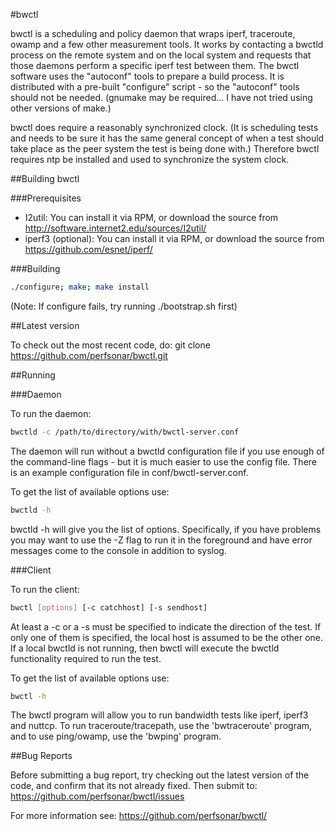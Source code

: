 #bwctl

bwctl is a scheduling and policy daemon that wraps iperf, traceroute, owamp and
a few other measurement tools. It works by contacting a bwctld process on the
remote system and on the local system and requests that those daemons perform a
specific iperf test between them.  The bwctl software uses the "autoconf" tools
to prepare a build process. It is distributed with a pre-built "configure"
script - so the "autoconf" tools should not be needed. (gnumake may be
required... I have not tried using other versions of make.)

bwctl does require a reasonably synchronized clock. (It is
scheduling tests and needs to be sure it has the same general concept of
when a test should take place as the peer system the test is being done with.)
Therefore bwctl requires ntp be installed and used to synchronize the system
clock.

##Building bwctl

###Prerequisites
* I2util: You can install it via RPM, or download the source from http://software.internet2.edu/sources/I2util/
* iperf3 (optional): You can install it via RPM, or download the source from https://github.com/esnet/iperf/

###Building

```bash
./configure; make; make install
```

(Note: If configure fails, try running ./bootstrap.sh first)

##Latest version

To check out the most recent code, do:  git clone https://github.com/perfsonar/bwctl.git

##Running

###Daemon

To run the daemon:

```bash
bwctld -c /path/to/directory/with/bwctl-server.conf
```

The daemon will run without a bwctld configuration file if you use enough
of the command-line flags - but it is much easier to use the config file.
There is an example configuration file in conf/bwctl-server.conf.

To get the list of available options use:

```bash
bwctld -h
```

bwctld -h will give you the list of options. Specifically, if you have problems you may want to use the -Z flag to run it in the foreground and have error messages come to the console in addition to syslog.

###Client

To run the client:

```bash
bwctl [options] [-c catchhost] [-s sendhost]
```

At least a -c or a -s must be specified to indicate the direction of the
test. If only one of them is specified, the local host is assumed to be
the other one. If a local bwctld is not running, then bwctl will
execute the bwctld functionality required to run the test.

To get the list of available options use:

```bash
bwctl -h
```

The bwctl program will allow you to run bandwidth tests like iperf, iperf3 and
nuttcp. To run traceroute/tracepath, use the 'bwtraceroute' program, and to use
ping/owamp, use the 'bwping' program.

##Bug Reports

Before submitting a bug report, try checking out the latest version of
the code, and confirm that its not already fixed. Then submit to:
https://github.com/perfsonar/bwctl/issues

For more information see: https://github.com/perfsonar/bwctl/

